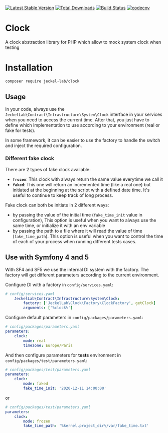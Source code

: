 [![Latest Stable Version](https://poser.pugx.org/jeckel-lab/clock/v/stable)](https://packagist.org/packages/jeckel-lab/clock)
[![Total Downloads](https://poser.pugx.org/jeckel-lab/clock/downloads)](https://packagist.org/packages/jeckel-lab/clock)
[![Build Status](https://travis-ci.org/jeckel-lab/clock.svg?branch=master)](https://travis-ci.org/jeckel-lab/clock)
[![codecov](https://codecov.io/gh/jeckel-lab/clock/branch/master/graph/badge.svg)](https://codecov.io/gh/jeckel-lab/clock)

# Clock

A clock abstraction library for PHP which allow to mock system clock when testing

# Installation

```bash
composer require jeckel-lab/clock
```

## Usage

In your code, always use the `JeckelLab\Contract\Infrastructure\System\Clock` interface in your services when you need to access the current time. After that, you just have to define which implementation to use according to your environment (real or fake for tests).

In some framework, it can be easier to use the factory to handle the switch and inject the required configuration.

### Different fake clock

There are 2 types of fake clock available:
- **`frozen`**: This clock with always return the same value everytime we call it
- **`faked`**: This one will return an incremented time (like a real one) but initiated at the beginning at the script with a defined date time. It's useful to continue to keep track of long process.

Fake clock can both be initiate in 2 different ways:
- by passing the value of the initial time (`fake_time_init` value in configuration), This option is useful when you want to always use the same time, or initialize it with an env variable
- by passing the path to a file where it will read the value of time (`fake_time_path`). This option is useful when you want to control the time of each of your process when running different tests cases.

## Use with Symfony 4 and 5

With SF4 and SF5 we use the internal DI system with the factory. The factory will get different parameters according to the current environment.

Configure DI with a factory in `config/services.yaml`:
```yaml
# config/services.yaml
    JeckelLab\Contract\Infrastructure\System\Clock:
        factory: ['JeckelLab\Clock\Factory\ClockFactory', getClock]
        arguments: ['%clock%']
```
Configure default parameters in `config/packages/parameters.yaml`:
```yaml
# config/packages/parameters.yaml
parameters:
    clock:
        mode: real
        timezone: Europe/Paris
```

And then configure parameters for **tests** environment in `config/packages/test/parameters.yaml`:
```yaml
# config/packages/test/parameters.yaml
parameters:
    clock:
        mode: faked
        fake_time_init: '2020-12-11 14:00:00'
```
or
```yaml
# config/packages/test/parameters.yaml
parameters:
    clock:
        mode: frozen
        fake_time_path: '%kernel.project_dir%/var/fake_time.txt'
```
